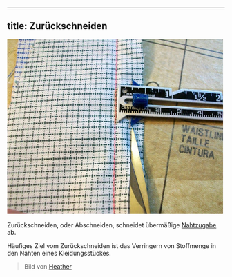 ***

## title: Zurückschneiden

![Nahtzugabe, die zurückgeschnitten wird](trimming.jpg)

Zurückschneiden, oder Abschneiden, schneidet übermäßige [Nahtzugabe](/docs/sewing/seam-allowance) ab.

Häufiges Ziel vom Zurückschneiden ist das Verringern von Stoffmenge in den Nähten eines Kleidungsstückes.

> Bild von [Heather](http://www.feathersflights.com/2011/02/trimming-and-grading-seams.html)
